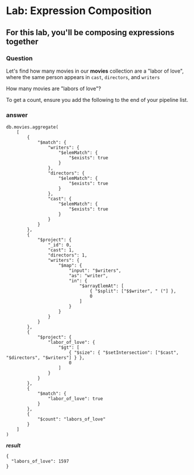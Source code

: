 # Lab: Expression  Composition

## For this lab, you'll be composing expressions together 

### Question

Let's find how many movies in our **movies** collection are a "labor of love",
where the same person appears in ``cast``, ``directors``, and ``writers``


How many movies are "labors of love"?

To get a count, ensure you add the following to the end of your pipeline list.

### answer

```
db.movies.aggregate(
    [
        {
            "$match": {
                "writers": {
                    "$elemMatch": {
                        "$exists": true
                    }
                },
                "directors": {
                    "$elemMatch": {
                        "$exists": true
                    }
                },
                "cast": {
                    "$elemMatch": {
                        "$exists": true
                    }
                }
            }
        },
        {
            "$project": {
                "_id": 0,
                "cast": 1,
                "directors": 1,
                "writers": {
                    "$map": {
                        "input": "$writers",
                        "as": "writer",
                        "in": {
                            "$arrayElemAt": [
                                { "$split": ["$$writer", " ("] },
                                0
                            ]
                        }
                    }
                }
            }
        },
        {
            "$project": {
                "labor_of_love": {
                    "$gt": [
                        { "$size": { "$setIntersection": ["$cast", "$directors", "$writers"] } },
                        0
                    ]
                }
            }
        },
        {
            "$match": {
                "labor_of_love": true
            }
        },
        {
            "$count": "labors_of_love"
        }    
    ]
)
```

***result***
```
{
  "labors_of_love": 1597
}
```